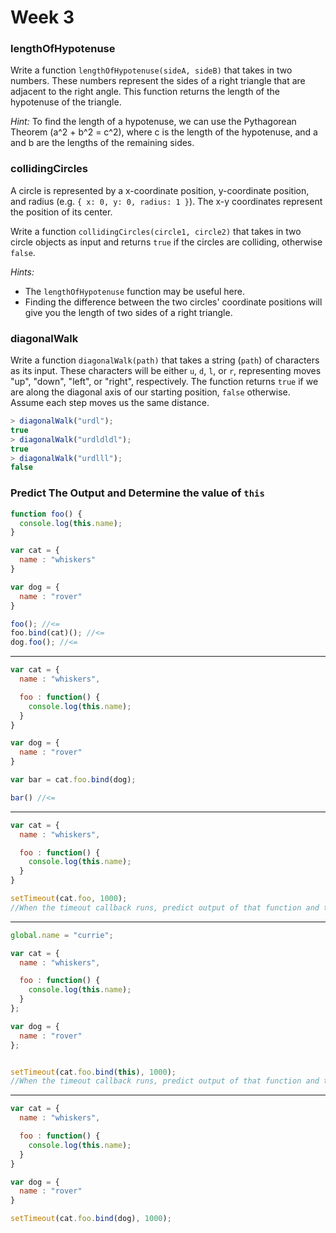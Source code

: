 # Week 3

### lengthOfHypotenuse

Write a function `lengthOfHypotenuse(sideA, sideB)` that takes in two numbers.
These numbers represent the sides of a right triangle that are adjacent to the right angle. This function returns the length of the hypotenuse of the triangle.

*Hint:* To find the length of a hypotenuse, we can use the Pythagorean Theorem (a^2 + b^2 = c^2), where c is the length of the hypotenuse, and a and b are the lengths of the remaining sides.

### collidingCircles

A circle is represented by a x-coordinate position, y-coordinate position, and radius (e.g. `{ x: 0, y: 0, radius: 1 }`). The x-y coordinates represent the position of its center.

Write a function `collidingCircles(circle1, circle2)` that takes in two circle objects as input and returns `true` if the circles are colliding, otherwise `false`.

*Hints:*
- The `lengthOfHypotenuse` function may be useful here.
- Finding the difference between the two circles' coordinate positions will give you the length of two sides of a right triangle.

### diagonalWalk

Write a function `diagonalWalk(path)` that takes a string (`path`) of characters as its input. These characters will be either `u`, `d`, `l`, or `r`, representing moves "up", "down", "left", or "right", respectively. The function returns `true` if we are along the diagonal axis of our starting position, `false` otherwise. Assume each step moves us the same distance.

```javascript
> diagonalWalk("urdl");
true
> diagonalWalk("urdldldl");
true
> diagonalWalk("urdlll");
false
```



### Predict The Output and Determine the value of `this`

```javascript
function foo() {
  console.log(this.name);
}

var cat = {
  name : "whiskers"
}

var dog = {
  name : "rover"
}

foo(); //<=
foo.bind(cat)(); //<=
dog.foo(); //<=
```
--------------------------------------------------------------------------------
```javascript
var cat = {
  name : "whiskers",

  foo : function() {
    console.log(this.name);
  }
}

var dog = {
  name : "rover"
}

var bar = cat.foo.bind(dog);

bar() //<=
```
---------------------------------------------------------------------------
```javascript
var cat = {
  name : "whiskers",

  foo : function() {
    console.log(this.name);
  }
}

setTimeout(cat.foo, 1000);
//When the timeout callback runs, predict output of that function and the value of `this`
```
--------------------------------------------------------------------------------
```javascript
global.name = "currie";

var cat = {
  name : "whiskers",

  foo : function() {
    console.log(this.name);
  }
};

var dog = {
  name : "rover"
};


setTimeout(cat.foo.bind(this), 1000);
//When the timeout callback runs, predict output of that function and the value of `this`
```
--------------------------------------------------------------------------------
```javascript
var cat = {
  name : "whiskers",

  foo : function() {
    console.log(this.name);
  }
}

var dog = {
  name : "rover"
}

setTimeout(cat.foo.bind(dog), 1000);
```
